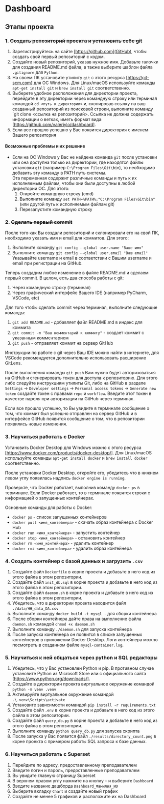 # Dashboard

## Этапы проекта

### 1. ~~Создать репозиторий проекта и установить себе git~~

1. Зарегистрируйтесь на сайте [https://github.com](GitHub), чтобы создать свой первый репозиторий с кодом.
2. Создайте новый репозиторий, указав нужное имя. Добавьте галочки для создания README.md файла, а также выберите шаблон файла `.gitignore` для `Python`.
3. На своем ПК установите утилиту `git` с этого ресурса [https://git-scm.com] для ОС Windows. Для Linux/macOS используйте команды `apt-get install git` и `brew install git` соответственно.
4. Выберете удобное расположения для директории проекта, перейдите в эту директории через командную строку или терминал командой `cd <путь к директории>` и, скопировав ссылку на ваш созданный репозиторий из поисковой строки, выполните команду `git clone <ссылка на репозиторий>. Ссылка не должна содержать информации о ветках, иметь формат вида [https://github.com/valeriylo/dashboard].
5. Если все прошло успешно у Вас появится директория с именем Вашего репозитория

#### Возможные проблемы и их решение
* Если на OC Windows у Вас не найдена команда `git` после установки или она доступна только из директории, где находятся файлы установки `git` (например `C:\Program Files\Git\bin`), то необходимо добавить эту команду в PATH путь системы. \
Эта переменная содержит различные команды и путь к их исполняемым файлам, чтобы они были доступны в любой директории ОС.
Для этого:
    1. Откройте командную строку (cmd)
    2. Выполните команду `set PATH=%PATH%;"C:\Program Files\Git\bin"` (или другой путь к исполняемым файлам git)
    3. Перезапустите командную строку


### 2. ~~Сделать первый commit~~
После того как Вы создали репозиторий и склонировали его на свой ПК, необходимо указать имя и email для коммитов.
Для этого:
1. Выполните команду `git config --global user.name "Ваше имя"`
2. Выполните команду `git config --global user.email "Ваш email"`
Указывайте username и email в соответствии с Вашим username и email при регистрации на GitHub.

Теперь создадим любое изменение в файле README.md и сделаем первый commit.
В целом, есть два способа работы с git:
1. Через командную строку (терминал)
2. Через графический интерфейс Вашего IDE (например PyCharm, VSCode, etc)

Для того чтобы сделать commit через терминал, выполните следующие команды:
1. `git add README.md` - добавляет файл README.md в индекс для коммита
2. `git commit -m "Ваш комментарий к коммиту"` - создает коммит с указанным комментарием
3. `git push` - отправляет коммит на сервер GitHub

Инструкции по работе с git через Ваш IDE можно найти в интернете, для VSCode рекомендуется дополнительно использовать расширение GitLens.

После выполнения команды `git push` Вам нужно будет авторизоваться на GitHub и сгенерировать токен для доступа к репозиторию. Для этого либо следуйте инструкциям утилиты Git, либо на GitHub в разделе `Settings` -> `Developer settings` -> `Personal access tokens` -> `Generate new token` создайте токен с правами `repo` и `workflow`. Введите этот токен в качестве пароля при авторизации на GitHub через терминал.

Если все прошло успешно, то Вы увидите в терминале сообщение о том, что коммит был успешно отправлен на сервер GitHub и в интерфейсе GitHub появится сообщение о том, что в репозитории появились новые изменения.

### 3. Научиться работать с Docker

Установить Docker Desktop для Windows можно с этого ресурса [https://www.docker.com/products/docker-desktop/].
Для Linux/macOS используйте команды `apt-get install docker` и `brew install docker` соответственно.

После установки Docker Desktop, откройте его, убедитесь что в нижнем левом углу появилась надпись `docker engine is running`.

Проверьте, что Docker работает, выполнив команду `docker ps` в терминале. Если Docker работает, то в терминале появятся строки с информацией о запущенных контейнерах.

Основные команды для работы с Docker:
- `docker ps` - список запущенных контейнеров
- `docker pull <имя_контейнера>` - скачать образ контейнера с Docker Hub
- `docker run <имя_контейнера>` - запустить контейнер
- `docker stop <имя_контейнера>` - остановить контейнер
- `docker rm <имя_контейнера>` - удалить контейнер
- `docker rmi <имя_контейнера>` - удалить образ контейнера

### 4. Создать контейнер с базой данных и загрузить `.csv`

1. Создайте файл `Dockerfile` в корне проекта и добавьте в него код из этого файла в этом репозитории.
2. Создайте файл `init_db.sql` в корне проекта и добавьте в него код из этого файла в этом репозитории.
3. Создайте файл `daemon.sh` в корне проекта и добавьте в него код из этого файла в этом репозитории.
4. Убедитесь, что в директории проекта находится файл `./data/HH_data_DA.csv`
5. Выполните команду `docker build -t mysql .` для сборки контейнера
6. После сборки контейнера дайте права на выполнение файла `daemon.sh` командой `chmod +x daemon.sh`
7. Выполните команду `./daemon.sh` для запуска контейнера
8. После запуска контейнера он появится в списке запущенных контейнеров в приложении Docker Desktop. Логи контейнера можно посмотреть в созданном файле `mysql-container.log`.
### 5. Научиться к ней общаться через python и SQL редакторы

1. Убедитесь, что у Вас установлен Python и pip. В противном случае установите Python из Microsoft Store или с официального сайта [https://www.python.org/downloads/].
2. Создайте в директории проекта виртуальное окружение командой `python -m venv .venv`
3. Активируйте виртуальное окружение командой `.\.venv\Scripts\activate`
4. Установите зависимости командой `pip install -r requirements.txt`
5. Создайте файл `.env` в корне проекта и добавьте в него код из этого файла в этом репозитории.
6. Создайте файл `query_db.py` в корне проекта и добавьте в него код из этого файла в этом репозитории.
7. Выполните команду `python query_db.py` для запуска скрипта
8. После запуска у Вас появится файл `./results/directory_count.png` в корне проекта с примером работы SQL запроса к базе данных.

### 6. Научиться работать с Superset

1. Перейдите по адресу, предоставленному преподавателем
2. Введите логин и пароль, предоставленные преподавателем
3. Вы увидите главную страницу Superset
4. В верхнем правом углу нажмите на кнопку `+` и выберите `Dashboard`
5. Введите название дашборда `Dashboard_Фамилия_ИО`
6. Выберите вкладку `Chart` и создайте новый график
7. Создайте не менее 5 графиков и расположите их на Dashboard